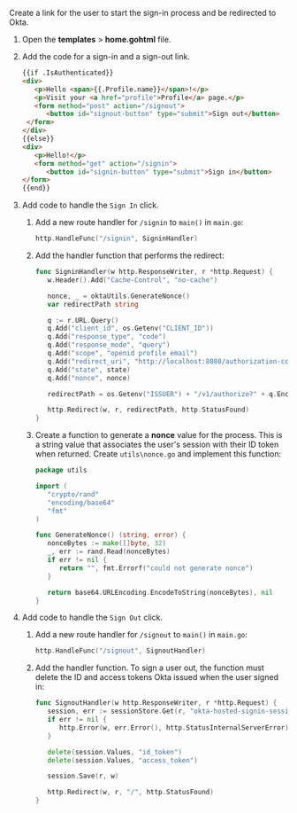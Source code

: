 Create a link for the user to start the sign-in process and be redirected to Okta.

1. Open the **templates** > **home.gohtml** file.
1. Add the code for a sign-in and a sign-out link.

   ```html
   {{if .IsAuthenticated}}
   <div>
      <p>Hello <span>{{.Profile.name}}</span>!</p>
      <p>Visit your <a href="profile">Profile</a> page.</p>
      <form method="post" action="/signout">
         <button id="signout-button" type="submit">Sign out</button>
    </form>
   </div>
   {{else}}
   <div>
      <p>Hello!</p>
      <form method="get" action="/signin">
         <button id="signin-button" type="submit">Sign in</button>
   </form>
   {{end}}
   ```

1. Add code to handle the `Sign In` click.
   1. Add a new route handler for `/signin` to `main()` in `main.go`:

      ```go
      http.HandleFunc("/signin", SigninHandler)
      ```

   1. Add the handler function that performs the redirect:

      ```go
      func SigninHandler(w http.ResponseWriter, r *http.Request) {
         w.Header().Add("Cache-Control", "no-cache")

         nonce, _ = oktaUtils.GenerateNonce()
         var redirectPath string

         q := r.URL.Query()
         q.Add("client_id", os.Getenv("CLIENT_ID"))
         q.Add("response_type", "code")
         q.Add("response_mode", "query")
         q.Add("scope", "openid profile email")
         q.Add("redirect_uri", "http://localhost:8080/authorization-code/callback")
         q.Add("state", state)
         q.Add("nonce", nonce)

         redirectPath = os.Getenv("ISSUER") + "/v1/authorize?" + q.Encode()

         http.Redirect(w, r, redirectPath, http.StatusFound)
      }
      ```

   1. Create a function to generate a **nonce** value for the process. This is a string value that associates the user's session with their ID token when returned. Create `utils\nonce.go` and implement this function:

      ```go
      package utils

      import (
         "crypto/rand"
         "encoding/base64"
         "fmt"
      )

      func GenerateNonce() (string, error) {
         nonceBytes := make([]byte, 32)
         _, err := rand.Read(nonceBytes)
         if err != nil {
            return "", fmt.Errorf("could not generate nonce")
         }

         return base64.URLEncoding.EncodeToString(nonceBytes), nil
      }
      ```

1. Add code to handle the `Sign Out` click.
   1. Add a new route handler for `/signout` to `main()` in `main.go`:

      ```go
      http.HandleFunc("/signout", SignoutHandler)
      ```

   1. Add the handler function. To sign a user out, the function must delete the ID and access tokens Okta issued when the user signed in:

      ```go
      func SignoutHandler(w http.ResponseWriter, r *http.Request) {
         session, err := sessionStore.Get(r, "okta-hosted-signin-session-store")
         if err != nil {
            http.Error(w, err.Error(), http.StatusInternalServerError)
         }

         delete(session.Values, "id_token")
         delete(session.Values, "access_token")

         session.Save(r, w)

         http.Redirect(w, r, "/", http.StatusFound)
      }
      ```
